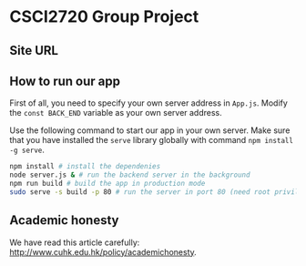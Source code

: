 # CSCI2720 Group Project

## Site URL


## How to run our app
First of all, you need to specify your own server address in `App.js`. Modify the `const BACK_END` variable as your own server address.

Use the following command to start our app in your own server.
Make sure that you have installed the `serve` library globally with command `npm install -g serve`.

```bash
npm install # install the dependenies
node server.js & # run the backend server in the background
npm run build # build the app in production mode
sudo serve -s build -p 80 # run the server in port 80 (need root privilege)
```

## Academic honesty
We have read this article carefully: http://www.cuhk.edu.hk/policy/academichonesty.
